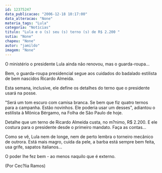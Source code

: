 ```yaml
---
id: 12375247
data_publicacao: "2006-12-18 10:17:00"
data_alteracao: "None"
materia_tags: "Lula"
categoria: "Notícias"
titulo: "Lula e o (s) seu (s) terno (s) de R$ 2.200 "
sutia: "None"
chapeu: "None"
autor: "jamildo"
imagem: "None"
---
```

<p>O minist&eacute;rio o presidente Lula ainda n&atilde;o renovou, mas o guarda-roupa...</p>

<p>Bem, o guarda-roupa presidencial segue aos cuidados do badalado estilista de bem nascidos Ricardo Almeida.</p>

<p>Esta semana, inclusive, ele define os detalhes do terno que o presidente usar&aacute; na posse.</p>

<p>"Ser&aacute; um tom escuro com camisa branca. Se bem que fiz quatro ternos para a campanha. Est&atilde;o novinhos. Ele poderia usar um desses", adiantou o estilista &agrave; M&ocirc;nica B&eacute;rgamo, na Folha de S&atilde;o Paulo de hoje.</p>

<p>Detalhe que um terno de Ricardo Almeida custa, no m?nimo, R$ 2.200. E ele costura para o presidente desde o primeiro mandato. Fa&ccedil;a as contas...</p>

<p>Como se v&ecirc;, Lula nem de longe, nem de perto lembra o torneiro mec&acirc;nico de outrora. Est&aacute; mais magro, cuida da pele, a barba est&aacute; sempre bem feita, usa grife, sapatos italianos...</p>

<p>O poder lhe fez bem - ao menos naquilo que &eacute; externo.</p>

<p>(Por Cec?lia Ramos)</p>
